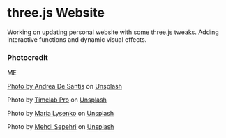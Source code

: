 # three.js Website

Working on updating personal website with some three.js tweaks. 
Adding interactive functions and dynamic visual effects.


### Photocredit

ME <a href="https://findthefunction.io">

Photo by <a href="https://unsplash.com/@santesson89?utm_source=unsplash&utm_medium=referral&utm_content=creditCopyText">Andrea De Santis</a> on <a href="https://unsplash.com/s/photos/automation?utm_source=unsplash&utm_medium=referral&utm_content=creditCopyText">Unsplash</a>

Photo by <a href="https://unsplash.com/@timelabpro?utm_source=unsplash&utm_medium=referral&utm_content=creditCopyText">Timelab Pro</a> on <a href="https://unsplash.com/s/photos/containers?utm_source=unsplash&utm_medium=referral&utm_content=creditCopyText">Unsplash</a>
  
Photo by <a href="https://unsplash.com/@manunalys?utm_source=unsplash&utm_medium=referral&utm_content=creditCopyText">Maria Lysenko</a> on <a href="https://unsplash.com/s/photos/chain?utm_source=unsplash&utm_medium=referral&utm_content=creditCopyText">Unsplash</a>

Photo by <a href="https://unsplash.com/@mehdisepehri?utm_source=unsplash&utm_medium=referral&utm_content=creditCopyText">Mehdi Sepehri</a> on <a href="https://unsplash.com/s/photos/birds-flying?utm_source=unsplash&utm_medium=referral&utm_content=creditCopyText">Unsplash</a>
  
